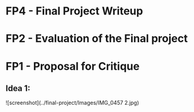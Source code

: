 # FP4 - Final Project Writeup


# FP2 - Evaluation of the Final project


# FP1 - Proposal for Critique

## Idea 1: 
![screenshot](../final-project/Images/IMG_0457 2.jpg)
